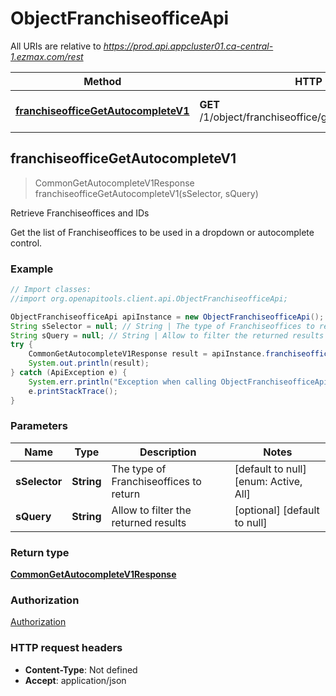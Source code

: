 # ObjectFranchiseofficeApi

All URIs are relative to *https://prod.api.appcluster01.ca-central-1.ezmax.com/rest*

Method | HTTP request | Description
------------- | ------------- | -------------
[**franchiseofficeGetAutocompleteV1**](ObjectFranchiseofficeApi.md#franchiseofficeGetAutocompleteV1) | **GET** /1/object/franchiseoffice/getAutocomplete/{sSelector} | Retrieve Franchiseoffices and IDs



## franchiseofficeGetAutocompleteV1

> CommonGetAutocompleteV1Response franchiseofficeGetAutocompleteV1(sSelector, sQuery)

Retrieve Franchiseoffices and IDs

Get the list of Franchiseoffices to be used in a dropdown or autocomplete control.

### Example

```java
// Import classes:
//import org.openapitools.client.api.ObjectFranchiseofficeApi;

ObjectFranchiseofficeApi apiInstance = new ObjectFranchiseofficeApi();
String sSelector = null; // String | The type of Franchiseoffices to return
String sQuery = null; // String | Allow to filter the returned results
try {
    CommonGetAutocompleteV1Response result = apiInstance.franchiseofficeGetAutocompleteV1(sSelector, sQuery);
    System.out.println(result);
} catch (ApiException e) {
    System.err.println("Exception when calling ObjectFranchiseofficeApi#franchiseofficeGetAutocompleteV1");
    e.printStackTrace();
}
```

### Parameters


Name | Type | Description  | Notes
------------- | ------------- | ------------- | -------------
 **sSelector** | **String**| The type of Franchiseoffices to return | [default to null] [enum: Active, All]
 **sQuery** | **String**| Allow to filter the returned results | [optional] [default to null]

### Return type

[**CommonGetAutocompleteV1Response**](CommonGetAutocompleteV1Response.md)

### Authorization

[Authorization](../README.md#Authorization)

### HTTP request headers

- **Content-Type**: Not defined
- **Accept**: application/json

